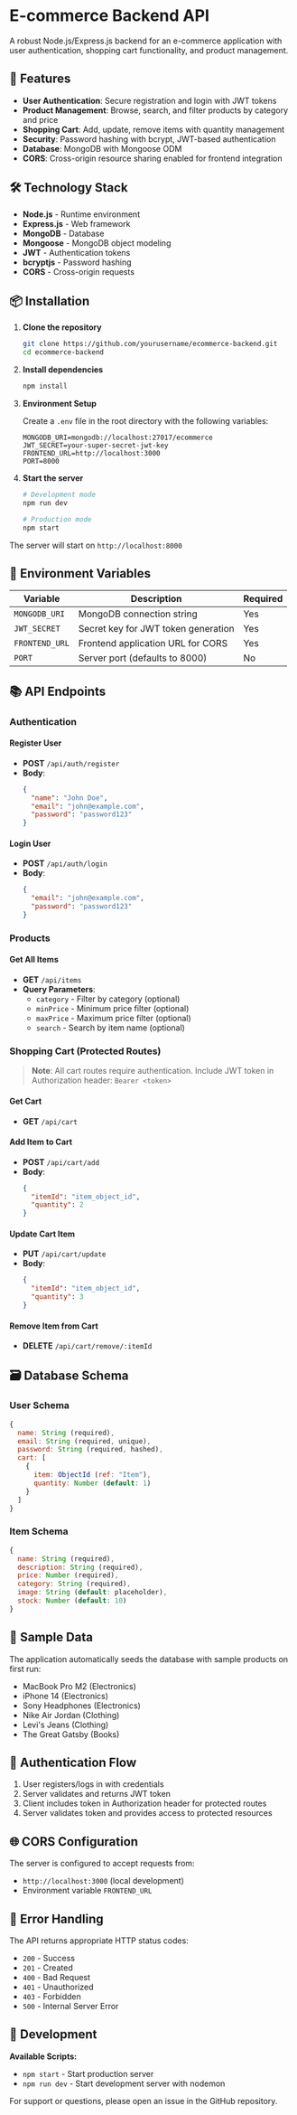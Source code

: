 # E-commerce Backend API

A robust Node.js/Express.js backend for an e-commerce application with user authentication, shopping cart functionality, and product management.

## 🚀 Features

- **User Authentication**: Secure registration and login with JWT tokens
- **Product Management**: Browse, search, and filter products by category and price
- **Shopping Cart**: Add, update, remove items with quantity management
- **Security**: Password hashing with bcrypt, JWT-based authentication
- **Database**: MongoDB with Mongoose ODM
- **CORS**: Cross-origin resource sharing enabled for frontend integration

## 🛠️ Technology Stack

- **Node.js** - Runtime environment
- **Express.js** - Web framework
- **MongoDB** - Database
- **Mongoose** - MongoDB object modeling
- **JWT** - Authentication tokens
- **bcryptjs** - Password hashing
- **CORS** - Cross-origin requests

## 📦 Installation

1. **Clone the repository**
   ```bash
   git clone https://github.com/yourusername/ecommerce-backend.git
   cd ecommerce-backend
   ```

2. **Install dependencies**
   ```bash
   npm install
   ```

3. **Environment Setup**
   
   Create a `.env` file in the root directory with the following variables:
   ```env
   MONGODB_URI=mongodb://localhost:27017/ecommerce
   JWT_SECRET=your-super-secret-jwt-key
   FRONTEND_URL=http://localhost:3000
   PORT=8000
   ```

4. **Start the server**
   ```bash
   # Development mode
   npm run dev
   
   # Production mode
   npm start
   ```

The server will start on `http://localhost:8000`

## 🔧 Environment Variables

| Variable | Description | Required |
|----------|-------------|----------|
| `MONGODB_URI` | MongoDB connection string | Yes |
| `JWT_SECRET` | Secret key for JWT token generation | Yes |
| `FRONTEND_URL` | Frontend application URL for CORS | Yes |
| `PORT` | Server port (defaults to 8000) | No |

## 📚 API Endpoints

### Authentication

#### Register User
- **POST** `/api/auth/register`
- **Body**: 
  ```json
  {
    "name": "John Doe",
    "email": "john@example.com",
    "password": "password123"
  }
  ```

#### Login User
- **POST** `/api/auth/login`
- **Body**: 
  ```json
  {
    "email": "john@example.com",
    "password": "password123"
  }
  ```

### Products

#### Get All Items
- **GET** `/api/items`
- **Query Parameters**:
  - `category` - Filter by category (optional)
  - `minPrice` - Minimum price filter (optional)
  - `maxPrice` - Maximum price filter (optional)
  - `search` - Search by item name (optional)

### Shopping Cart (Protected Routes)

> **Note**: All cart routes require authentication. Include JWT token in Authorization header: `Bearer <token>`

#### Get Cart
- **GET** `/api/cart`

#### Add Item to Cart
- **POST** `/api/cart/add`
- **Body**: 
  ```json
  {
    "itemId": "item_object_id",
    "quantity": 2
  }
  ```

#### Update Cart Item
- **PUT** `/api/cart/update`
- **Body**: 
  ```json
  {
    "itemId": "item_object_id",
    "quantity": 3
  }
  ```

#### Remove Item from Cart
- **DELETE** `/api/cart/remove/:itemId`

## 🗃️ Database Schema

### User Schema
```javascript
{
  name: String (required),
  email: String (required, unique),
  password: String (required, hashed),
  cart: [
    {
      item: ObjectId (ref: "Item"),
      quantity: Number (default: 1)
    }
  ]
}
```

### Item Schema
```javascript
{
  name: String (required),
  description: String (required),
  price: Number (required),
  category: String (required),
  image: String (default: placeholder),
  stock: Number (default: 10)
}
```

## 🎯 Sample Data

The application automatically seeds the database with sample products on first run:
- MacBook Pro M2 (Electronics)
- iPhone 14 (Electronics)
- Sony Headphones (Electronics)
- Nike Air Jordan (Clothing)
- Levi's Jeans (Clothing)
- The Great Gatsby (Books)

## 🔐 Authentication Flow

1. User registers/logs in with credentials
2. Server validates and returns JWT token
3. Client includes token in Authorization header for protected routes
4. Server validates token and provides access to protected resources

## 🌐 CORS Configuration

The server is configured to accept requests from:
- `http://localhost:3000` (local development)
- Environment variable `FRONTEND_URL`

## 🚦 Error Handling

The API returns appropriate HTTP status codes:
- `200` - Success
- `201` - Created
- `400` - Bad Request
- `401` - Unauthorized
- `403` - Forbidden
- `500` - Internal Server Error

## 🔄 Development

**Available Scripts:**
- `npm start` - Start production server
- `npm run dev` - Start development server with nodemon






For support or questions, please open an issue in the GitHub repository.
